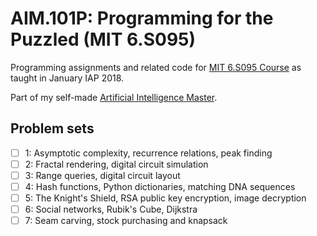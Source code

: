 # AIM.101P: Programming for the Puzzled (MIT 6.S095)

Programming assignments and related code for [MIT 6.S095 Course](https://ocw.mit.edu/courses/electrical-engineering-and-computer-science/6-s095-programming-for-the-puzzled-january-iap-2018/index.htm) as taught in January IAP 2018.

Part of my self-made [Artificial Intelligence Master](github.com/Susensio/artificial-intelligence-master/).


## Problem sets

- [ ]	1:	Asymptotic complexity, recurrence relations, peak finding
- [ ]	2:	Fractal rendering, digital circuit simulation
- [ ]	3:	Range queries, digital circuit layout
- [ ]	4:	Hash functions, Python dictionaries, matching DNA sequences
- [ ]	5:	The Knight's Shield, RSA public key encryption, image decryption
- [ ]	6:	Social networks, Rubik's Cube, Dijkstra
- [ ]	7:	Seam carving, stock purchasing and knapsack
